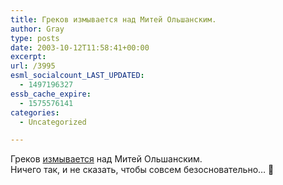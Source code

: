 ```yaml
---
title: Греков измывается над Митей Ольшанским.
author: Gray
type: posts
date: 2003-10-12T11:58:41+00:00
excerpt:
url: /3995
esml_socialcount_LAST_UPDATED:
  - 1497196327
essb_cache_expire:
  - 1575576141
categories:
  - Uncategorized

---
```








Греков <a href="http://ricn.ru/lj/material/6512/" target="_blank">измывается</a> над Митей Ольшанским.  
Ничего так, и не сказать, чтобы совсем безосновательно&#8230; 🙂